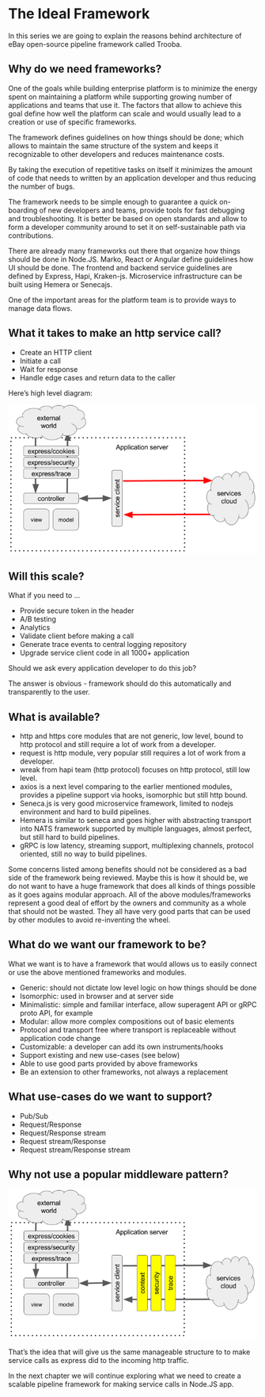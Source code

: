 # The Ideal Framework

In this series we are going to explain the reasons behind architecture of eBay open-source pipeline framework called Trooba.

## Why do we need frameworks?

One of the goals while building enterprise platform is to minimize the energy spent on maintaining a platform while supporting growing number of applications and teams that use it. The factors that allow to achieve this goal define how well the platform can scale and would usually lead to a creation or use of specific frameworks.

The framework defines guidelines on how things should be done; which allows to maintain the same structure of the system and keeps it recognizable to other developers and reduces maintenance costs.

By taking the execution of repetitive tasks on itself it minimizes the amount of code that needs to written by an application developer and thus reducing the number of bugs.

The framework needs to be simple enough to guarantee a quick on-boarding of new developers and teams, provide tools for fast debugging and troubleshooting. It is better be based on open standards and allow to form a developer community around to set it on self-sustainable path via contributions.

There are already many frameworks out there that organize how things should be done in Node.JS. Marko, React or Angular define guidelines how UI should be done. The frontend and backend service guidelines are defined by Express, Hapi, Kraken-js. Microservice infrastructure can be built using Hemera or Senecajs.

One of the important areas for the platform team is to provide ways to manage data flows.

## What it takes to make an http service call?

* Create an HTTP client
* Initiate a call
* Wait for response
* Handle edge cases and return data to the caller

Here’s high level diagram:

![service call diagram](images/service-call-diagram.png)

## Will this scale?

What if you need to …

* Provide secure token in the header
* A/B testing
* Analytics
* Validate client before making a call
* Generate trace events to central logging repository
* Upgrade service client code in all 1000+ application

Should we ask every application developer to do this job?

The answer is obvious - framework should do this automatically and transparently to the user.

## What is available?

* http and https core modules that are not generic, low level, bound to http protocol and still require a lot of work from a developer.
* request is http module, very popular still requires a lot of work from a developer.
* wreak from hapi team (http protocol) focuses on http protocol, still low level.
* axios is a next level comparing to the earlier mentioned modules, provides a pipeline support via hooks, isomorphic but still http bound.
* Seneca.js is very good microservice framework, limited to nodejs environment and hard to build pipelines.
* Hemera is similar to seneca and goes higher with abstracting transport into NATS framework supported by multiple languages, almost perfect, but still hard to build pipelines.
* gRPC is low latency, streaming support, multiplexing channels, protocol oriented, still no way to build pipelines.

Some concerns listed among benefits should not be considered as a bad side of the framework being reviewed. Maybe this is how it should be, we do not want to have a huge framework that does all kinds of things possible as it goes agains modular approach. All of the above modules/frameworks represent a good deal of effort by the owners and community as a whole that should not be wasted. They all have very good parts that can be used by other modules to avoid re-inventing the wheel.

## What do we want our framework to be?

What we want is to have a framework that would allows us to easily connect or use the above mentioned frameworks and modules.

* Generic: should not dictate low level logic on how things should be done
* Isomorphic: used in browser and at server side
* Minimalistic: simple and familiar interface, allow superagent API or gRPC proto API, for example
* Modular: allow more complex compositions out of basic elements
* Protocol and transport free where transport is replaceable without application code change
* Customizable: a developer can add its own instruments/hooks
* Support existing and new use-cases (see below)
* Able to use good parts provided by above frameworks
* Be an extension to other frameworks, not always a replacement

## What use-cases do we want to support?

* Pub/Sub
* Request/Response
* Request/Response stream
* Request stream/Response
* Request stream/Response stream

## Why not use a popular middleware pattern?

![service call diagram](images/service-call-diagram-pattern.png)

That’s the idea that will give us the same manageable structure to to make service calls as express did to the incoming http traffic.

In the next chapter we will continue exploring what we need to create a scalable pipeline framework for making service calls in Node.JS app.
